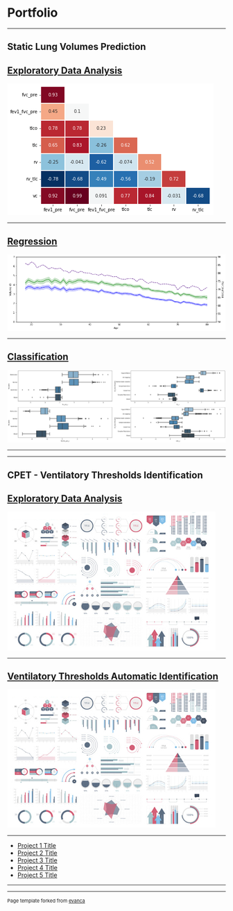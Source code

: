 # Portfolio

---

## Static Lung Volumes Prediction

[Exploratory Data Analysis](/sample_page)
----
<img src="images/transferir.png?raw=true"/>

---
[Regression](/pdf/sample_presentation.pdf)
----
<img src="images/transferir (4).png?raw=true"/>

---
[Classification](http://example.com/)
----
<img src="images/transferir (2).png?raw=true"/>

---

---

## CPET - Ventilatory Thresholds Identification

[Exploratory Data Analysis](/sample_page)
----
<img src="images/dummy_thumbnail.jpg?raw=true"/>

---
[Ventilatory Thresholds Automatic Identification](/pdf/sample_presentation.pdf)
----
<img src="images/dummy_thumbnail.jpg?raw=true"/>

---
- [Project 1 Title](http://example.com/)
- [Project 2 Title](http://example.com/)
- [Project 3 Title](http://example.com/)
- [Project 4 Title](http://example.com/)
- [Project 5 Title](http://example.com/)

---




---
<p style="font-size:11px">Page template forked from <a href="https://github.com/evanca/quick-portfolio">evanca</a></p>
<!-- Remove above link if you don't want to attibute -->
